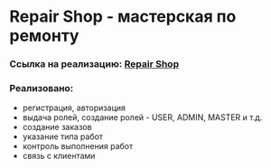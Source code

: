 # Repair Shop - мастерская по ремонту

### Ссылка на реализацию: <a href="https://repair-shop.onrender.com/">Repair Shop</a>

### Реализовано:
- регистрация, авторизация
- выдача ролей, создание ролей - USER, ADMIN, MASTER и т.д.
- создание заказов 
- указание типа работ
- контроль выполнения работ
- связь с клиентами
